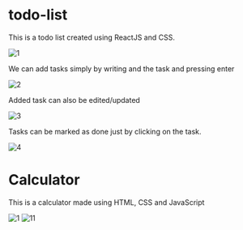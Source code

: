 # todo-list

This is a todo list created using ReactJS and CSS.

![1](https://user-images.githubusercontent.com/73351827/153223950-88a81ff3-5c15-489c-bae9-eb52b53d91de.JPG)

We can add tasks simply by writing and the task and pressing enter

![2](https://user-images.githubusercontent.com/73351827/153224086-f17513de-4579-499a-adeb-586b5c00b83c.JPG)

Added task can also be edited/updated

![3](https://user-images.githubusercontent.com/73351827/153224161-40514c4e-7674-43b0-927c-3f783f7dcc49.JPG)

Tasks can be marked as done just by clicking on the task.

![4](https://user-images.githubusercontent.com/73351827/153224316-c8785c84-b6e0-4ca2-946f-00dcaaabeb14.JPG)

# Calculator

This is a calculator made using HTML, CSS and JavaScript

![1](https://user-images.githubusercontent.com/73351827/154057628-8b025abf-8ebe-46c1-96d2-caa1b7edf62d.JPG)
![11](https://user-images.githubusercontent.com/73351827/154057678-82c204fa-0e6a-4fa5-bb59-1c920b05ac84.JPG)
